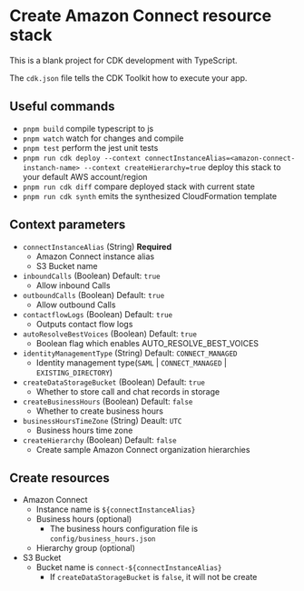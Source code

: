 # Create Amazon Connect resource stack

This is a blank project for CDK development with TypeScript.

The `cdk.json` file tells the CDK Toolkit how to execute your app.

## Useful commands

* `pnpm build`   compile typescript to js
* `pnpm watch`   watch for changes and compile
* `pnpm test`    perform the jest unit tests
* `pnpm run cdk deploy --context connectInstanceAlias=<amazon-connect-instanch-name> --context createHierarchy=true`  deploy this stack to your default AWS account/region
* `pnpm run cdk diff`    compare deployed stack with current state
* `pnpm run cdk synth`   emits the synthesized CloudFormation template

## Context parameters

- `connectInstanceAlias` (String) **Required**
  - Amazon Connect instance alias
  - S3 Bucket name
- `inboundCalls` (Boolean) Default: `true`
  - Allow inbound Calls
- `outboundCalls` (Boolean) Default: `true`
  - Allow outbound Calls
- `contactflowLogs` (Boolean) Default: `true`
  - Outputs contact flow logs
- `autoResolveBestVoices` (Boolean) Default: `true`
  - Boolean flag which enables AUTO_RESOLVE_BEST_VOICES
- `identityManagementType` (String) Default: `CONNECT_MANAGED`
  - Identity management type(`SAML` | `CONNECT_MANAGED` | `EXISTING_DIRECTORY`)
- `createDataStorageBucket` (Boolean) Default: `true`
  - Whether to store call and chat records in storage
- `createBusinessHours` (Boolean) Default: `false`
  - Whether to create business hours
- `businessHoursTimeZone` (String) Deault: `UTC`
  - Business hours time zone
- `createHierarchy` (Boolean) Default: `false`
  - Create sample Amazon Connect organization hierarchies

## Create resources

- Amazon Connect
  - Instance name is `${connectInstanceAlias}`
  - Business hours (optional)
    - The business hours configuration file is `config/business_hours.json`
  - Hierarchy group (optional)
- S3 Bucket
  - Bucket name is `connect-${connectInstanceAlias}`
    - If `createDataStorageBucket` is `false`, it will not be create
